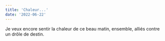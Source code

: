 ```yaml
---
title: 'Chaleur...'
date: '2022-06-22'
---
```


​Je veux encore sentir la chaleur de ce beau matin, ensemble, alliés contre un drôle de destin.